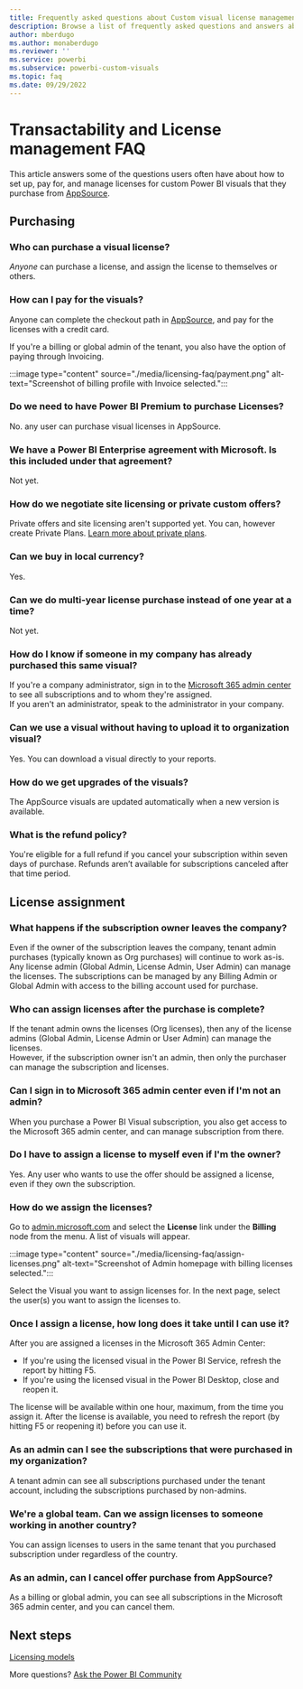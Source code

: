 ```yaml
---  
title: Frequently asked questions about Custom visual license management
description: Browse a list of frequently asked questions and answers about transactability and license management for custom Power BI visuals
author: mberdugo
ms.author: monaberdugo
ms.reviewer: ''
ms.service: powerbi
ms.subservice: powerbi-custom-visuals
ms.topic: faq
ms.date: 09/29/2022
---
```


# Transactability and License management FAQ

This article answers some of the questions users often have about how to set up, pay for, and manage licenses for custom Power BI visuals that they purchase from [AppSource](https://appsource.microsoft.com/).

## Purchasing

### Who can purchase a visual license?

*Anyone* can purchase a license, and assign the license to themselves or others.

### How can I pay for the visuals?

Anyone can complete the checkout path in [AppSource](https://appsource.microsoft.com/), and pay for the licenses with a credit card.  

If you're a billing or global admin of the tenant, you also have the option of paying through Invoicing.

:::image type="content" source="./media/licensing-faq/payment.png" alt-text="Screenshot of billing profile with Invoice selected.":::

### Do we need to have Power BI Premium to purchase Licenses?

No. any user can purchase visual licenses in AppSource.

### We have a Power BI Enterprise agreement with Microsoft. Is this included under that agreement?  

Not yet.  

### How do we negotiate site licensing or private custom offers?

Private offers and site licensing aren't supported yet. You can, however create Private Plans. [Learn more about private plans](/azure/marketplace/private-plans).

### Can we buy in local currency?

Yes.

### Can we do multi-year license purchase instead of one year at a time?

Not yet.  

### How do I know if someone in my company has already purchased this same visual?

If you're a company administrator, sign in to the [Microsoft 365 admin center](https://admin.microsoft.com/Adminportal/Home#/homepage) to see all subscriptions and to whom they're assigned.  
If you aren't an administrator, speak to the administrator in your company.

### Can we use a visual without having to upload it to organization visual?

Yes. You can download a visual directly to your reports.  

### How do we get upgrades of the visuals?  

The AppSource visuals are updated automatically when a new version is available.

### What is the refund policy?

You're eligible for a full refund if you cancel your subscription within seven days of purchase. Refunds aren’t available for subscriptions canceled after that time period.

## License assignment

### What happens if the subscription owner leaves the company?

Even if the owner of the subscription leaves the company, tenant admin purchases (typically known as Org purchases) will continue to work as-is. Any license admin (Global Admin, License Admin, User Admin) can manage the licenses. The subscriptions can be managed by any Billing Admin or Global Admin with access to the billing account used for purchase.

### Who can assign licenses after the purchase is complete?

If the tenant admin owns the licenses (Org licenses), then any of the license admins (Global Admin, License Admin or User Admin) can manage the licenses.  
However, if the subscription owner isn't an admin, then only the purchaser can manage the subscription and licenses.

### Can I sign in to Microsoft 365 admin center even if I'm not an admin?

When you purchase a Power BI Visual subscription, you also get access to the Microsoft 365 admin center, and can manage subscription from there.

### Do I have to assign a license to myself even if I'm the owner?

Yes. Any user who wants to use the offer should be assigned a license, even if they own the subscription.

### How do we assign the licenses?

Go to [admin.microsoft.com](https://admin.microsoft.com/) and select the **License** link under the **Billing** node from the menu. A list of visuals will appear.

:::image type="content" source="./media/licensing-faq/assign-licenses.png" alt-text="Screenshot of Admin homepage with billing licenses selected.":::

Select the Visual you want to assign licenses for. In the next page, select the user(s) you want to assign the licenses to.

### Once I assign a license, how long does it take until I can use it?

After you are assigned a licenses in the Microsoft 365 Admin Center:

* If you're using the licensed visual in the Power BI Service, refresh the report by hitting F5.
* If you're using the licensed visual in the Power BI Desktop, close and reopen it.

The license will be available within one hour, maximum, from the time you assign it. After the license is available, you need to refresh the report (by hitting F5 or reopening it) before you can use it.

### As an admin can I see the subscriptions that were purchased in my organization?

A tenant admin can see all subscriptions purchased under the tenant account, including the subscriptions purchased by non-admins.

### We're a global team. Can we assign licenses to someone working in another country?

You can assign licenses to users in the same tenant that you purchased subscription under regardless of the country.

### As an admin, can I cancel offer purchase from AppSource?

As a billing or global admin, you can see all subscriptions in the Microsoft 365 admin center, and you can cancel them.

## Next steps

[Licensing models](custom-visual-licenses.md)

More questions? [Ask the Power BI Community](https://community.powerbi.com)
